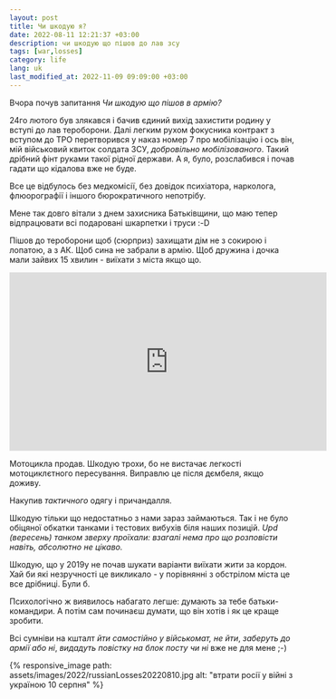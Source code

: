 ```yaml
---
layout: post
title: Чи шкодую я?
date: 2022-08-11 12:21:37 +03:00
description: чи шкодую що пішов до лав зсу
tags: [war,losses]
category: life
lang: uk
last_modified_at: 2022-11-09 09:09:00 +03:00
---
```


Вчора почув запитання _Чи шкодую що пішов в армію?_

24го лютого був злякався і бачив єдиний вихід захистити родину у вступі до лав тероборони.
Далі легким рухом фокусника контракт з вступом до ТРО перетворився у наказ номер 7 про мобілізацію і ось він, мій військовий квиток солдата ЗСУ, _добровільно мобілізованого_.
Такий дрібний фінт руками такої рідної держави. 
А я, було, розслабився і почав гадати що кідалова вже не буде.

Все це відбулось без медкомісії, без довідок психіатора, нарколога, флюорографії і іншого бюрократичного непотрібу.

Мене так довго вітали з днем захисника Батьківщини, що маю тепер відпрацювати всі подаровані шкарпетки і труси :-D 

Пішов до тероборони щоб (сюрприз) захищати дім не з сокирою і лопатою, а з АК.
Щоб сина не забрали в армію.
Щоб дружина і дочка мали зайвих 15 хвилин - виїхати з міста якщо що.

<iframe width="560" height="315" src="https://www.youtube.com/embed/https://www.youtube.com/embed/zn-jHcYvtrc" title="YouTube video player" frameborder="0" allow="accelerometer; autoplay; clipboard-write; encrypted-media; gyroscope; picture-in-picture" allowfullscreen></iframe>

Мотоцикла продав. 
Шкодую трохи, бо не вистачає легкості мотоциклєтного пересування.
Виправлю це після дємбеля, якщо доживу.

Накупив _тактичного_ одягу і причандалля.  

Шкодую тільки що недостатньо з нами зараз займаються.
Так і не було обіцяної обкатки танками і тестових вибухів біля наших позицій.
_Upd (вересень) танком зверху проїхали: взагалі нема про що розповісти навіть, абсолютно не цікаво._

Шкодую, що у 2019у не почав шукати варіанти виїхати жити за кордон.
Хай би які незручності це викликало - у порівнянні з обстрілом міста це все дрібниці. 
Були б.

Психологічно ж виявилось набагато легше: думають за тебе батьки-командири.
А потім сам починаєш думати, що він хотів і як це краще зробити.

Всі сумніви на кшталт _йти самостійно у військомат, не йти_, _заберуть до армії або ні_, _видадуть повістку на блок посту чи ні_ вже не для мене ;-)

{% responsive_image path: assets/images/2022/russianLosses20220810.jpg alt: "втрати росії у війні з україною 10 серпня" %}
